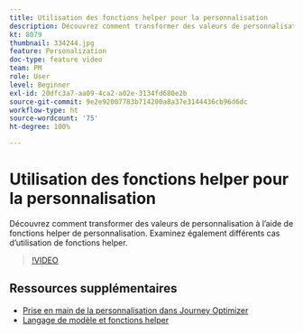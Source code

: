 ```yaml
---
title: Utilisation des fonctions helper pour la personnalisation
description: Découvrez comment transformer des valeurs de personnalisation à l’aide de fonctions helper de personnalisation. Examinez également différents cas d’utilisation de fonctions helper.
kt: 8079
thumbnail: 334244.jpg
feature: Personalization
doc-type: feature video
team: PM
role: User
level: Beginner
exl-id: 20dfc3a7-aa09-4ca2-a02e-3134fd680e2b
source-git-commit: 9e2e92007783b714200a8a37e3144436cb96d6dc
workflow-type: ht
source-wordcount: '75'
ht-degree: 100%

---
```


# Utilisation des fonctions helper pour la personnalisation

Découvrez comment transformer des valeurs de personnalisation à l’aide de fonctions helper de personnalisation. Examinez également différents cas d’utilisation de fonctions helper.

>[!VIDEO](https://video.tv.adobe.com/v/334244?quality=12)

## Ressources supplémentaires

* [Prise en main de la personnalisation dans Journey Optimizer](https://experienceleague.adobe.com/docs/journey-optimizer/using/personalization/personalize.html?lang=fr)
* [Langage de modèle et fonctions helper](https://experienceleague.adobe.com/docs/journey-optimizer/using/personalization/functions/functions.html?lang=fr)

